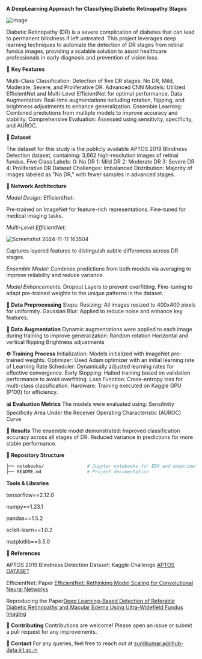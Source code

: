 **A DeepLearning Approach for Classifying Diabetic Retinopathy Stages**

![image](https://github.com/user-attachments/assets/019bf5bc-7c23-4f38-8753-993d3017cfe3)


Diabetic Retinopathy (DR) is a severe complication of diabetes that can lead to permanent blindness if left untreated. This project leverages deep learning techniques to automate the detection of DR stages from retinal fundus images, providing a scalable solution to assist healthcare professionals in early diagnosis and prevention of vision loss.

🌟 **Key Features**

Multi-Class Classification: Detection of five DR stages: No DR, Mild, Moderate, Severe, and Proliferative DR.
Advanced CNN Models: Utilized EfficientNet and Multi-Level EfficientNet for optimal performance.
Data Augmentation: Real-time augmentations including rotation, flipping, and brightness adjustments to enhance generalization.
Ensemble Learning: Combined predictions from multiple models to improve accuracy and stability.
Comprehensive Evaluation: Assessed using sensitivity, specificity, and AUROC.

**📂 Dataset**

The dataset for this study is the publicly available APTOS 2019 Blindness Detection dataset, containing:
3,662 high-resolution images of retinal fundus.
Five Class Labels:
0: No DR
1: Mild DR
2: Moderate DR
3: Severe DR
4: Proliferative DR
Dataset Challenges:
Imbalanced Distribution: Majority of images labeled as "No DR," with fewer samples in advanced stages.

**🧠 Network Architecture**

*Model Design:*
EfficientNet:

Pre-trained on ImageNet for feature-rich representations.
Fine-tuned for medical imaging tasks.

*Multi-Level EfficientNet:*

![Screenshot 2024-11-11 163504](https://github.com/user-attachments/assets/66ccd463-1b1d-472e-9f61-10e8d8064c11)

Captures layered features to distinguish subtle differences across DR stages.

*Ensemble Model:*
Combines predictions from both models via averaging to improve reliability and reduce variance.

*Model Enhancements:*
Dropout Layers to prevent overfitting.
Fine-tuning to adapt pre-trained weights to the unique patterns in the dataset.

**🔄 Data Preprocessing**
Steps:
Resizing: All images resized to 400x400 pixels for uniformity.
Gaussian Blur: Applied to reduce noise and enhance key features.

**🔄 Data Augmentation**
Dynamic augmentations were applied to each image during training to improve generalization:
Random rotation
Horizontal and vertical flipping
Brightness adjustments

**⚙️ Training Process**
Initialization: Models initialized with ImageNet pre-trained weights.
Optimizer: Used Adam optimizer with an initial learning rate of 
Learning Rate Scheduler: Dynamically adjusted learning rates for effective convergence.
Early Stopping: Halted training based on validation performance to avoid overfitting.
Loss Function: Cross-entropy loss for multi-class classification.
Hardware: Training executed on Kaggle GPU (P100) for efficiency.

**📊 Evaluation Metrics**
The models were evaluated using:
Sensitivity
Specificity
Area Under the Receiver Operating Characteristic (AUROC) Curve

**🚀 Results**
The ensemble model demonstrated:
Improved classification accuracy across all stages of DR.
Reduced variance in predictions for more stable performance.

**📂 Repository Structure**
``` bash
├── notebooks/                # Jupyter notebooks for EDA and experimentation  
├── README.md                 # Project documentation 
```
**Tools & Libraries**

tensorflow==2.12.0

numpy==1.23.1

pandas==1.5.2

scikit-learn==1.0.2

matplotlib==3.5.0


**🔗 References**

APTOS 2019 Blindness Detection Dataset: Kaggle Challenge [APTOS DATASET](https://www.kaggle.com/competitions/aptos2019-blindness-detection)

EfficientNet: Paper [EfficientNet: Rethinking Model Scaling for Convolutional Neural Networks](https://arxiv.org/abs/1905.11946)

Reproducing the Paper[Deep Learning-Based Detection of Referable Diabetic Retinopathy and Macular Edema Using Ultra-Widefield Fundus Imaging](https://arxiv.org/abs/2409.12854)

**🤝 Contributing**
Contributions are welcome! Please open an issue or submit a pull request for any improvements.

**📧 Contact**
For any queries, feel free to reach out at sunilkumar.a@ihub-data.iiit.ac.in
